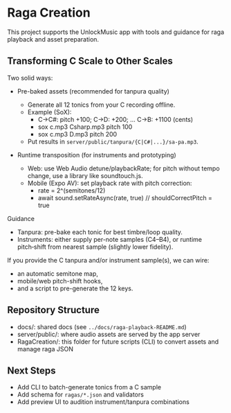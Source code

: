 # Raga Creation

This project supports the UnlockMusic app with tools and guidance for raga playback and asset preparation.

## Transforming C Scale to Other Scales

Two solid ways:

- Pre-baked assets (recommended for tanpura quality)
  - Generate all 12 tonics from your C recording offline.
  - Example (SoX):
    - C→C#: pitch +100; C→D: +200; … C→B: +1100 (cents)
    - sox c.mp3 Csharp.mp3 pitch 100
    - sox c.mp3 D.mp3 pitch 200
  - Put results in `server/public/tanpura/{C|C#|...}/sa-pa.mp3`.

- Runtime transposition (for instruments and prototyping)
  - Web: use Web Audio detune/playbackRate; for pitch without tempo change, use a library like soundtouch.js.
  - Mobile (Expo AV): set playback rate with pitch correction:
    - rate = 2^(semitones/12)
    - await sound.setRateAsync(rate, true) // shouldCorrectPitch = true

Guidance
- Tanpura: pre-bake each tonic for best timbre/loop quality.
- Instruments: either supply per-note samples (C4–B4), or runtime pitch‑shift from nearest sample (slightly lower fidelity).

If you provide the C tanpura and/or instrument sample(s), we can wire:
- an automatic semitone map,
- mobile/web pitch-shift hooks,
- and a script to pre-generate the 12 keys.

## Repository Structure

- docs/: shared docs (see `../docs/raga-playback-README.md`)
- server/public/: where audio assets are served by the app server
- RagaCreation/: this folder for future scripts (CLI) to convert assets and manage raga JSON

## Next Steps

- Add CLI to batch-generate tonics from a C sample
- Add schema for `ragas/*.json` and validators
- Add preview UI to audition instrument/tanpura combinations
